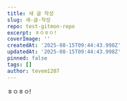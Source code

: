 ```yaml
---
title: 새 글 작성
slug: 새-글-작성
repo: test-gitmon-repo
excerpt: ㅎㅇㅎㅇ!
coverImage: ''
createdAt: '2025-08-15T09:44:43.998Z'
updatedAt: '2025-08-15T09:44:43.998Z'
pinned: false
tags: []
author: tevem1207
---
```

ㅎㅇㅎㅇ!
